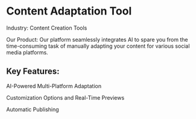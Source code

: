 # Content Adaptation Tool

Industry: Content Creation Tools

Our Product: Our platform seamlessly integrates AI to spare you from the time-consuming task of manually adapting your content for various social media platforms.

## Key Features:

AI-Powered Multi-Platform Adaptation

Customization Options and Real-Time Previews

Automatic Publishing


